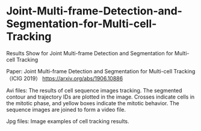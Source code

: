 # Joint-Multi-frame-Detection-and-Segmentation-for-Multi-cell-Tracking

Results Show for Joint Multi-frame Detection and Segmentation for Multi-cell Tracking

Paper: Joint Multi-frame Detection and Segmentation for Multi-cell Tracking（ICIG 2019）
https://arxiv.org/abs/1906.10886

Avi files: The results of cell sequence images tracking. The segmented contour and trajectory IDs are plotted in the image. Crosses indicate cells in the mitotic phase, and yellow boxes indicate the mitotic behavior. The sequence images are joined to form a video file.

Jpg files: Image examples of cell tracking results.
